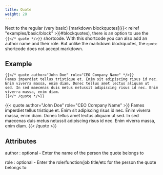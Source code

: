 ```yaml
---
title: Quote
weight: 28
---
```


Next to the regular (very basic) [markdown blockquotes]({{< relref "examples/basic/block" >}}#blockquotes), there is an option to use the `{{</* quote */>}}` shortcode. With this shortcode you can also add an author name and their role. But unlike the markdown blockquotes, the `quote` shortcode does not accept markdown.

## Example

```
{{</* quote author="John Doe" role="CEO Company Name" */>}}
Fames imperdiet tellus tristique et. Enim sit adipiscing risus id nec. Enim viverra massa, enim diam. Donec tellus amet lectus aliquam ut sed. In sed maecenas duis metus netussit adipiscing risus id nec. Enim viverra massa, enim diam.
{{</* /quote */>}}
```

{{< quote author="John Doe" role="CEO Company Name" >}}
Fames imperdiet tellus tristique et. Enim sit adipiscing risus id nec. Enim viverra massa, enim diam. Donec tellus amet lectus aliquam ut sed. In sed maecenas duis metus netussit adipiscing risus id nec. Enim viverra massa, enim diam.
{{< /quote >}}

## Attributes

author
: optional - Enter the name of the person the quote belongs to

role
: optional - Enter the role/function/job title/etc for the person the quote belongs to
